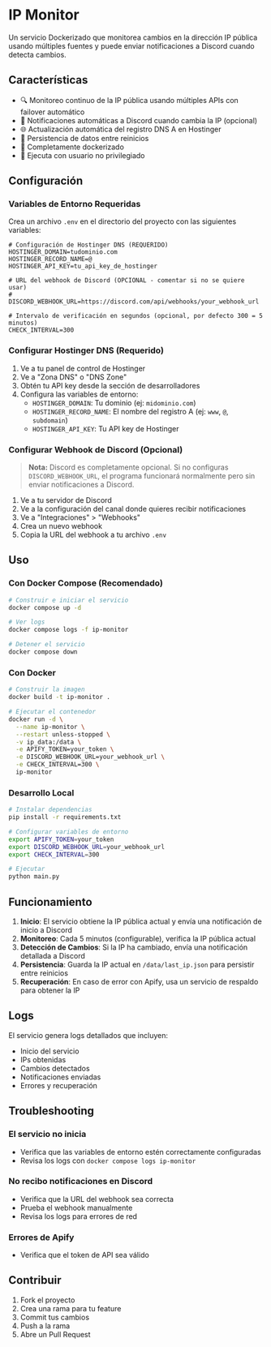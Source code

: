 # IP Monitor

Un servicio Dockerizado que monitorea cambios en la dirección IP pública usando múltiples fuentes y puede enviar notificaciones a Discord cuando detecta cambios.

## Características

- 🔍 Monitoreo continuo de la IP pública usando múltiples APIs con failover automático
- 📢 Notificaciones automáticas a Discord cuando cambia la IP (opcional)
- 🌐 Actualización automática del registro DNS A en Hostinger
- 💾 Persistencia de datos entre reinicios
- 🐳 Completamente dockerizado
- 🔐 Ejecuta con usuario no privilegiado

## Configuración

### Variables de Entorno Requeridas

Crea un archivo `.env` en el directorio del proyecto con las siguientes variables:

```env
# Configuración de Hostinger DNS (REQUERIDO)
HOSTINGER_DOMAIN=tudominio.com
HOSTINGER_RECORD_NAME=@
HOSTINGER_API_KEY=tu_api_key_de_hostinger

# URL del webhook de Discord (OPCIONAL - comentar si no se quiere usar)
# DISCORD_WEBHOOK_URL=https://discord.com/api/webhooks/your_webhook_url

# Intervalo de verificación en segundos (opcional, por defecto 300 = 5 minutos)
CHECK_INTERVAL=300
```

### Configurar Hostinger DNS (Requerido)

1. Ve a tu panel de control de Hostinger
2. Ve a "Zona DNS" o "DNS Zone" 
3. Obtén tu API key desde la sección de desarrolladores
4. Configura las variables de entorno:
   - `HOSTINGER_DOMAIN`: Tu dominio (ej: `midominio.com`)
   - `HOSTINGER_RECORD_NAME`: El nombre del registro A (ej: `www`, `@`, `subdomain`)
   - `HOSTINGER_API_KEY`: Tu API key de Hostinger

### Configurar Webhook de Discord (Opcional)

> **Nota:** Discord es completamente opcional. Si no configuras `DISCORD_WEBHOOK_URL`, el programa funcionará normalmente pero sin enviar notificaciones a Discord.

1. Ve a tu servidor de Discord
2. Ve a la configuración del canal donde quieres recibir notificaciones
3. Ve a "Integraciones" > "Webhooks"
4. Crea un nuevo webhook
5. Copia la URL del webhook a tu archivo `.env`

## Uso

### Con Docker Compose (Recomendado)

```bash
# Construir e iniciar el servicio
docker compose up -d

# Ver logs
docker compose logs -f ip-monitor

# Detener el servicio
docker compose down
```

### Con Docker

```bash
# Construir la imagen
docker build -t ip-monitor .

# Ejecutar el contenedor
docker run -d \
  --name ip-monitor \
  --restart unless-stopped \
  -v ip_data:/data \
  -e APIFY_TOKEN=your_token \
  -e DISCORD_WEBHOOK_URL=your_webhook_url \
  -e CHECK_INTERVAL=300 \
  ip-monitor
```

### Desarrollo Local

```bash
# Instalar dependencias
pip install -r requirements.txt

# Configurar variables de entorno
export APIFY_TOKEN=your_token
export DISCORD_WEBHOOK_URL=your_webhook_url
export CHECK_INTERVAL=300

# Ejecutar
python main.py
```

## Funcionamiento

1. **Inicio**: El servicio obtiene la IP pública actual y envía una notificación de inicio a Discord
2. **Monitoreo**: Cada 5 minutos (configurable), verifica la IP pública actual
3. **Detección de Cambios**: Si la IP ha cambiado, envía una notificación detallada a Discord
4. **Persistencia**: Guarda la IP actual en `/data/last_ip.json` para persistir entre reinicios
5. **Recuperación**: En caso de error con Apify, usa un servicio de respaldo para obtener la IP

## Logs

El servicio genera logs detallados que incluyen:
- Inicio del servicio
- IPs obtenidas
- Cambios detectados
- Notificaciones enviadas
- Errores y recuperación


## Troubleshooting

### El servicio no inicia
- Verifica que las variables de entorno estén correctamente configuradas
- Revisa los logs con `docker compose logs ip-monitor`

### No recibo notificaciones en Discord
- Verifica que la URL del webhook sea correcta
- Prueba el webhook manualmente
- Revisa los logs para errores de red

### Errores de Apify
- Verifica que el token de API sea válido

## Contribuir

1. Fork el proyecto
2. Crea una rama para tu feature
3. Commit tus cambios
4. Push a la rama
5. Abre un Pull Request
